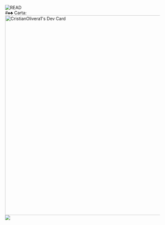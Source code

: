 ![READ](img/fond_per2_animation.gif)  
#♠️♣️ Carta:
<a href="https://app.daily.dev/cristianolivera1"><img src="https://api.daily.dev/devcards/v2/1ytZxqzBa671YUGfHTkKo.png?type=wide&r=yaq" width="652" alt="CristianOlivera1's Dev Card"/></a>
![](https://github-readme-stats.vercel.app/api/top-langs/?username=CristianOlivera1&theme=neon&hide_border=false&include_all_commits=true&count_private=false&layout=compact)
